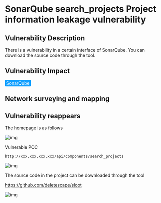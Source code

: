 # SonarQube search_projects Project information leakage vulnerability

## Vulnerability Description

There is a vulnerability in a certain interface of SonarQube. You can download the source code through the tool.

## Vulnerability Impact

<span style="background-color:rgb(18, 160, 255); padding: 2px 4px; border-radius: 3px; color: white;">SonarQube</span>

## Network surveying and mapping



## Vulnerability reappears

The homepage is as follows

![img](https://raw.githubusercontent.com/PeiQi0/PeiQi-WIKI-Book/refs/heads/main/docs/.vuepress/../.vuepress/public/img/1628578104263-4058ad67-3556-4948-bb84-80b780f6a808.png)



Vulnerable POC

```plain
http://xxx.xxx.xxx.xxx/api/components/search_projects
```

![img](https://raw.githubusercontent.com/PeiQi0/PeiQi-WIKI-Book/refs/heads/main/docs/.vuepress/../.vuepress/public/img/1628578139002-6ae5f685-2e56-488e-9bd8-ca7c17d40416.png)

The source code in the project can be downloaded through the tool



https://github.com/deletescape/sloot

![img](https://raw.githubusercontent.com/PeiQi0/PeiQi-WIKI-Book/refs/heads/main/docs/.vuepress/../.vuepress/public/img/1628578178570-b0b44348-d38e-4988-975a-f7540c3871c1.png)